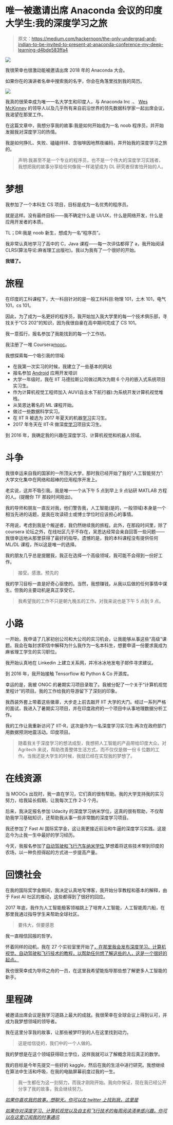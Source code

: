 # 唯一被邀请出席 Anaconda 会议的印度大学生:我的深度学习之旅

> 原文：<https://medium.com/hackernoon/the-only-undergrad-and-indian-to-be-invited-to-present-at-anaconda-conference-my-deep-learning-d4bde583ffa4>

![](img/7b9e28da2131f5b7d38d40560d54bf13.png)

我很荣幸也很激动能被邀请出席 2018 年的 Anaconda 大会。

如果你在的演讲者名单中搜索我的名字，你会在角落里找到我的简历。

![](img/e03fd7b7b0e568276f74bcb0b7edb2f4.png)

我真的很荣幸成为唯一一名大学生和印度人，与 Anaconda Inc .、 [Wes McKinney](https://twitter.com/wesmckinn) 的领导人以及几乎所有来自前沿世界的领先数据科学家一起出席会议，我渴望在那里工作。

在这篇文章中，我想分享我的故事:我是如何开始成为一名 noob 程序员，并开始发掘我对深度学习的热情。

我是如何挣扎、失败、磕磕绊绊、含咖啡因地熬夜编码，并开始我的深度学习之旅的。

> 声明:我甚至不是一个专业的程序员，也不是一个伟大的深度学习实践者，我想把我的故事分享给任何像我一样渴望成为 DL 研究者但害怕开始的人。

# 梦想

我参加了一个本科生 CS 项目，目标是成为一名优秀的程序员。

就是这样。没有最终目标——我不确定什么是 UI/UX，什么是网络开发，什么是应用开发者的本质。

TL；DR:我是 noob 新生，想成为一名“程序员”。

我非常认真地学习了高中的 C，Java 课程——每一次评估都得了 a，我开始阅读 CLRS(算法导论:麻省理工出版社)。我以为我有了一个很好的开始。

**我错了。**

# **旅程**

在印度的工科课程下，大一科目针对的是一般工科科目:物理 101，土木 101，电气 101，cs 101。

因此，为了成为一名更好的程序员，我开始加入我大学里的每一个技术俱乐部，寻找关于“CS 202”的知识，因为我很自豪在高中期间完成了 CS 101。

我一意孤行，报名参加了我能找到的每一个工作坊。

我注册了一堆 Coursera[mooc](https://hackernoon.com/tagged/moocs)。

我想探索每一个吸引我的领域:

*   在我第一次实习的时候，我建立了一些基本的网站
*   报名参加 [Android](https://hackernoon.com/tagged/android) 应用开发培训
*   大学一年级时，我在 IIT 马德拉斯公司做过两次为期 6 个月的嵌入式系统项目实习生。
*   作为计算机视觉工程师加入 AUV(自主水下航行器):为系统开发计算机视觉堆栈。
*   从吴恩达著名的 ML 课程开始。
*   做过一些数据科学实习。
*   在 IIT R 被选为 2017 年夏天的机器[学习](https://hackernoon.com/tagged/learning)实习生。
*   2017 年冬天在 IIT-R 做深度[学习](https://hackernoon.com/tagged/learning)项目实习生。

到 2016 年，我确定我的兴趣在深度学习、计算机视觉和机器人领域。

# 斗争

我很幸运来自我的国家的一所顶尖大学，那时我已经开始了我的“人工智能努力”:大学文化集中在网络和超棒的应用程序开发上。

老实说，这并不吸引我。我是唯一一个从下午 5 点到早上 9 点钻研 MATLAB 方程的人。(提醒你 TF 那段时间刚出)。

我的导师和朋友一直反对我，他们警告我，人工智能(是的，一般领域)本身是一个相当先进的话题，是我在攻读硕士或博士学位时应该担心的事情。

不用说，考虑到我是个叛逆者，我仍然继续我的旅程。此外，在那段时间里，除了 coursera 论坛之外，在线社区几乎不存在，吴恩达经常会亲自回答一些问题——我很幸运地从那里获得了最好的指导。遗憾的是，我的本科课程没有提供任何 ML/DL 课程，所以这是唯一的选择。

我的朋友几乎总是提醒我，我正在选择一个高级领域，我可能不会得到一份好工作。

> 接受。感激。预先的

我的学习目标一直是好奇心驱使的。当然，我想赚钱，从我以后做的任何事情中谋生。但我的主要动机是真正享受它。

> 我希望我的工作不只是朝九晚五的工作。对我来说也是下午 5 点到 9 点。

# 小路

一开始，我申请了几家初创公司和大公司的实习机会，让我能够从事这些“高级”课题。我会在每封求职信中解释为什么我作为一名本科生，想要申请一份要求我成为麻省理工学生的实习职位。

我开始认真地在 Linkedin 上建立关系网，并冷冰冰地发电子邮件寻求建议。

到 2016 年，我开始接触 Tensorflow 和 Python & Co 开源库。

幸运的是，我被 ONGC 的暑期实习项目录取了。我被分配了一个关于“计算机视觉里程计”的项目。我的工作给我的导游留下了深刻的印象。

我西装外套上带着这些徽章，大步走上前去敲开 IIT 大学的大门。经过一系列严格的面试，我进入了暑期实习项目，并在印度政府的一个项目中从事地理数据分析工作。

我的工作让我重新访问了 IIT-R，这次是作为一名深度学习实习生:再次在政府部门用数据预测地震活动。印度项目。

> 随着我关于深度学习的想法成型，我想把人工智能的产品带给印度大众。对 Agritech 来说，帮助改善整体生活方式，而不仅仅是做一份 6 位数的工作。当我还是大学生的时候，我就已经在实现我的梦想了。

# 在线资源

当 MOOCs 出现时，我一直在学习，它们真的很有帮助。我的大学支持我的实习努力，给我延长假期，让我每次工作 2-3 个月。

后来，我决定报名参加 Udacity 的深度学习纳米学位，这真的很有帮助，不仅帮助我学习基础知识，还帮助我从事一些非常酷的深度学习项目。

我还参加了 Fast AI 国际奖学金，这让我更接近前沿和牛逼的深度学习实践。这是迄今为止我一生中最好的学习经历。

今天，我报名参加了[自动驾驶和飞行汽车纳米学位](https://hackernoon.com/a-self-driving-and-flying-new-year-3-30d5ecd375e8),梦想着将这些技术带到印度的农场，以一种负担得起的方式进一步提高产量。

# 回馈社会

在我的国际奖学金期间，我决定认真地写博客，我开始分享教程和基本的解释，由于 Fast AI 社区的推动，这些都得到了很好的回应。

2017 年底，我作为人工智能极客领袖跳上了培育人工智能，人工智能周六船，在那里我通过指导学生来帮助全球社区。

> 要伟大，但要感恩

我一直相信回报的哲学。

怀着同样的动机，我在 27 个实验室里开始了[，在那里我会发布深度学习、计算机视觉、自动驾驶和飞行技术的教程，以帮助任何想了解这些的人，这是一个很好的起点。](http://medium.com/init27-labs)

我也很荣幸成为导师之舟的一员，在这里我希望能指导那些想了解更多人工智能的新手。

# 里程碑

被邀请出席会议是我学习道路上最大的成就。我很荣幸在全球会议上得到认可，并成为我梦想领域的领导者。

我在这里分享我的故事，让那些被梦吓到的人在这里找到动力。

> 这是给信徒的，我们中的一个人做的。

我的梦想是在这个领域获得硕士学位，这样我就可以了解概念背后真正的数学。

我的目标是今年先提交一些好的 kaggle，然后在我的生活中进行研究。我想继续在算法中生活和呼吸，在我的电脑屏幕前度过我的一生。

> 我一生都在为这一刻努力，而我才刚刚开始。我向你保证，现在我已经公开分享了我的故事，我会继续努力。

[*如果你喜欢我的故事，想聊天，你可以在 twitter 上找到我，这里是*](http://twitter.com/bhutanisanyam1)

[*如果你对深度学习、计算机视觉以及自主和飞行技术的每周阅读清单感兴趣，你可以在这里订阅我的时事通讯*](http://tinyletter.com/sanyambhutani/)